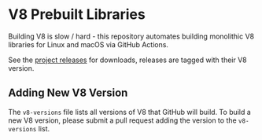 # V8 Prebuilt Libraries

Building V8 is slow / hard - this repository automates building monolithic V8 libraries for Linux and macOS via GitHub Actions.

See the [project releases](https://github.com/BlazerodJS/v8-prebuilt/releases) for downloads, releases are tagged with their V8 version.

## Adding New V8 Version

The `v8-versions` file lists all versions of V8 that GitHub will build. To build a new V8 version, please submit a pull request adding the version to the `v8-versions` list.

